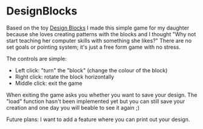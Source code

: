 # DesignBlocks

Based on the toy [Design Blocks](https://cdn.shopify.com/s/files/1/0279/6945/products/design-blocks-16-color-cubes-block-puzzle-3_1024x1024.jpg?v=1395690897)
I made this simple game for my daughter because she loves creating patterns with the blocks and I thought "Why not start teaching her computer skills with something she likes?"
There are no set goals or pointing system; it's just a free form game with no stress.

The controls are simple:
- Left click: "turn" the "block" (change the colour of the block)
- Right click: rotate the block horizontally
- Middle click: exit the game

When exiting the game asks you whether you want to save your design. The "load" function hasn't been implemented yet but you can still save your creation and one day you will beable to see it again ;)

Future plans: I want to add a feature where you can print out your design.
